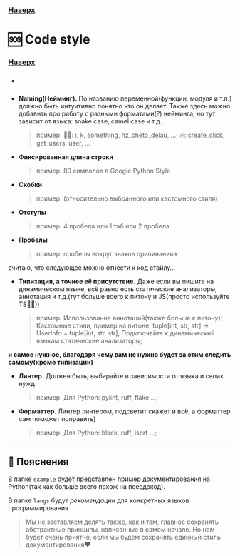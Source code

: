 ### [Наверх](../)

# 🆘 Code style
### [Наверх](../)

- ### 

- **Naming(Нейминг).** По названию переменной(функции, модуля и т.п.) должно быть интуитивно понятно что он делает. Также здесь можно добавить про работу с разными форматами(?) нейминга, но тут зависит от языка: snake case, camel case и т.д.
    > пример: 👎🏻: i, k, something, hz_cheto_delau, …; 🔥: create_click, get_users, user, …

- **Фиксированная длина строки**
    
    > пример:
    80 символов в Google Python Style
    > 
- **Скобки**
    
    > пример:
    (относительно выбранного или кастомного стиля)
    > 
- **Отступы**
    
    > пример:
    4 пробела или 1 таб или 2 пробела
    > 
- **Пробелы**
    
    > пример:
    пробелы вокруг знаков припинанияэ
    > 

считаю, что следующее можно отнести к код стайлу…

- **Типизация, а точнее её присутствие.** Даже если вы пишите на динамическом языке, всё равно есть статические анализаторы, аннотация и т.д.(тут больше всего к питону и JS(просто используйте TS🙏🏻))
    
    > пример:
    Использование аннотаций(также больше к питону);
    Кастомные стили, пример на питоне: tuple[int, str, str] → UserInfo = tuple[int, str, str];
    Подключайте к динамический языкам статические анализаторы;
    > 

**и самое нужное, благодаря чему вам не нужно будет за этим следить самому(кроме типизации)**

- **Линтер.** Должен быть, выбирайте в зависимости от языка и своих нужд
    
    > пример:
    Для Python: pylint, ruff, flake …; 
    > 
- **Форматтер**. Линтер линтером, подсветит скажет и всё, а форматтер сам поможет поправить)
    
    > пример:
    Для Python: black, ruff, isort …; 
    >
---
## 📝 Пояснения
В папке `example` будет представлен пример документирования на Python(так как больше всего похож на псевдокод).

В папке `langs` будут _рекомендации_ для конкретных языков программирования.

> Мы не заставляем делять также, как и там, главное сохранять абстрактные принципы, написанные в самом начале.
Но нам будет очень приятно, если мы будем сохранять единный стиль документирования❤️